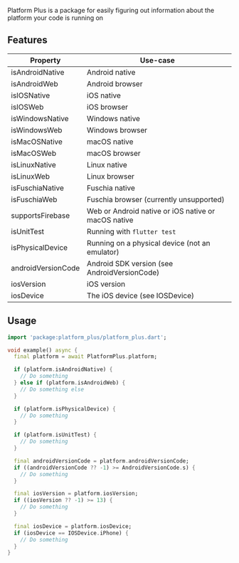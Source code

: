 Platform Plus is a package for easily figuring out information about the platform your code is running on

## Features

| Property           | Use-case                                            |
| ------------------ | --------------------------------------------------- |
| isAndroidNative    | Android native                                      |
| isAndroidWeb       | Android browser                                     |
| isIOSNative        | iOS native                                          |
| isIOSWeb           | iOS browser                                         |
| isWindowsNative    | Windows native                                      |
| isWindowsWeb       | Windows browser                                     |
| isMacOSNative      | macOS native                                        |
| isMacOSWeb         | macOS browser                                       |
| isLinuxNative      | Linux native                                        |
| isLinuxWeb         | Linux browser                                       |
| isFuschiaNative    | Fuschia native                                      |
| isFuschiaWeb       | Fuschia browser (currently unsupported)             |
| supportsFirebase   | Web or Android native or iOS native or macOS native |
| isUnitTest         | Running with `flutter test`                         |
| isPhysicalDevice   | Running on a physical device (not an emulator)      |
| androidVersionCode | Android SDK version (see AndroidVersionCode)        |
| iosVersion         | iOS version                                         |
| iosDevice          | The iOS device (see IOSDevice)                      |

## Usage

<!-- embedme readme/usage.dart -->
```dart
import 'package:platform_plus/platform_plus.dart';

void example() async {
  final platform = await PlatformPlus.platform;

  if (platform.isAndroidNative) {
    // Do something
  } else if (platform.isAndroidWeb) {
    // Do something else
  }

  if (platform.isPhysicalDevice) {
    // Do something
  }

  if (platform.isUnitTest) {
    // Do something
  }

  final androidVersionCode = platform.androidVersionCode;
  if ((androidVersionCode ?? -1) >= AndroidVersionCode.s) {
    // Do something
  }

  final iosVersion = platform.iosVersion;
  if ((iosVersion ?? -1) >= 13) {
    // Do something
  }

  final iosDevice = platform.iosDevice;
  if (iosDevice == IOSDevice.iPhone) {
    // Do something
  }
}

```
